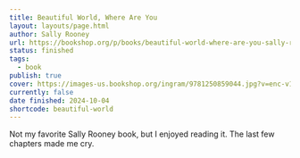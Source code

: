 ```yaml
---
title: Beautiful World, Where Are You
layout: layouts/page.html
author: Sally Rooney
url: https://bookshop.org/p/books/beautiful-world-where-are-you-sally-rooney/18811941?ean=9781250859044
status: finished
tags:
  - book
publish: true
cover: https://images-us.bookshop.org/ingram/9781250859044.jpg?v=enc-v1
currently: false
date finished: 2024-10-04
shortcode: beautiful-world
---
```

Not my favorite Sally Rooney book, but I enjoyed reading it. The last few chapters made me cry.
